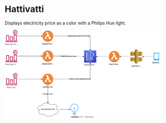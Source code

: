 # Hattivatti

Displays electricity price as a color with a Philips Hue light.

![Architecture diagram](./hattivatti.drawio.svg)
